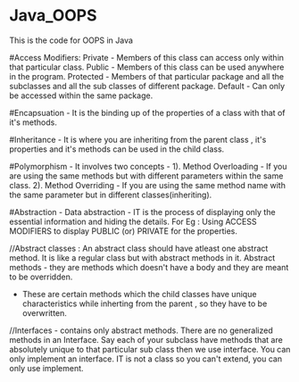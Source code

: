 # Java_OOPS
This is the code for OOPS in Java

#Access Modifiers: 
Private - Members of this class can access only within that particular class.
Public - Members of this class can be used anywhere in the program.
Protected - Members of that particular package and all the subclasses and all the sub classes of different package. 
Default - Can only be accessed within the same package. 

#Encapsuation - It is the binding up of the properties of a class with that of it's methods. 

#Inheritance - It is where you are inheriting from the parent class , it's properties and 
it's methods can be used in the child class. 

#Polymorphism - It involves two concepts - 
1). Method Overloading - If you are using the same methods but with different parameters within the same class. 
2). Method Overriding - If you are using the same method name with the same parameter but in different classes(inheriting). 

#Abstraction - 
Data abstraction - IT is the process of displaying only the essential information and hiding the details. 
For Eg : Using ACCESS MODIFIERS to display PUBLIC (or) PRIVATE for the properties.

//Abstract classes : An abstract class should have atleast one abstract method. It is like a regular class but with abstract 
methods in it.
Abstract methods - they are methods which doesn't have a body and they are meant to be overridden. 
- These are certain methods which the child classes have unique characteristics while inherting from the parent , so they 
have to be overwritten.

//Interfaces - contains only abstract methods. There are no generalized methods in an Interface. Say each of your subclass
have methods that are absolutely unique to that particular sub class then we use interface. You can only implement an interface.
IT is not a class so you can't extend, you can only use implement.  
